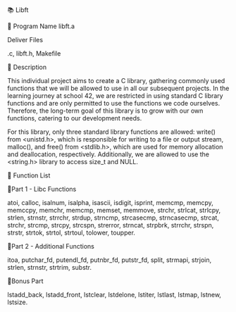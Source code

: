 📚 Libft

📗 Program Name
libft.a

Deliver Files

.c, libft.h, Makefile


📕 Description

This individual project aims to create a C library, gathering commonly used functions that we will be allowed to use in all our subsequent projects. In the learning journey at school 42, we are restricted in using standard C library functions and are only permitted to use the functions we code ourselves. Therefore, the long-term goal of this library is to grow with our own functions, catering to our development needs.

For this library, only three standard library functions are allowed: write() from <unistd.h>, which is responsible for writing to a file or output stream, malloc(), and free() from <stdlib.h>, which are used for memory allocation and deallocation, respectively. Additionally, we are allowed to use the <string.h> library to access size_t and NULL.


📘 Function List

📝Part 1 - Libc Functions

atoi, calloc, isalnum, isalpha, isascii, isdigit, isprint, memcmp, memcpy, memccpy, memchr, memcmp, memset, memmove, strchr, strlcat, strlcpy, strlen, strnstr, strrchr, strdup, strncmp, strcasecmp, strncasecmp, strcat, strchr, strcmp, strcpy, strcspn, strerror, strncat, strpbrk, strrchr, strspn, strstr, strtok, strtol, strtoul, tolower, toupper.


📝Part 2 - Additional Functions 

itoa, putchar_fd, putendl_fd, putnbr_fd, putstr_fd, split, strmapi, strjoin, strlen, strnstr, strtrim, substr.


📝Bonus Part 

 lstadd_back, lstadd_front, lstclear, lstdelone, lstiter, lstlast, lstmap, lstnew, lstsize.






